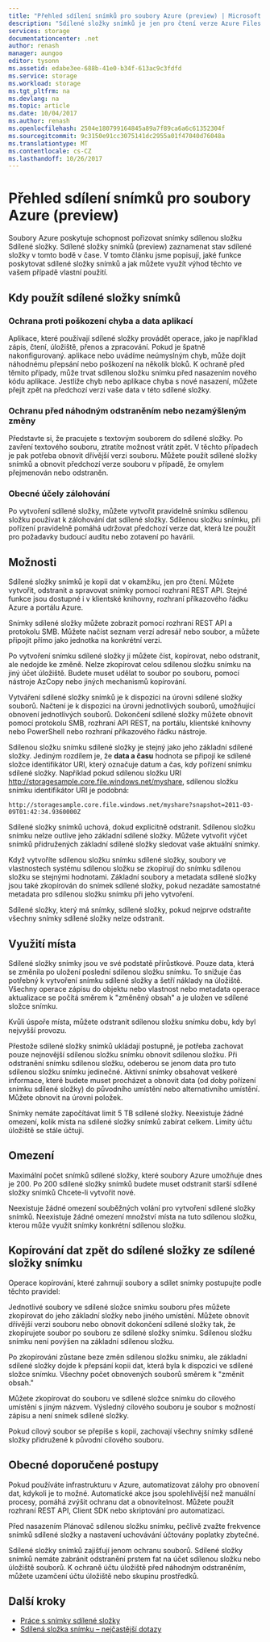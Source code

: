 ```yaml
---
title: "Přehled sdílení snímků pro soubory Azure (preview) | Microsoft Docs"
description: "Sdílené složky snímků je jen pro čtení verze Azure Files sdílené složky, která je provedená v bodě v čase, jako způsob, jak zálohovat sdílenou složku."
services: storage
documentationcenter: .net
author: renash
manager: aungoo
editor: tysonn
ms.assetid: edabe3ee-688b-41e0-b34f-613ac9c3fdfd
ms.service: storage
ms.workload: storage
ms.tgt_pltfrm: na
ms.devlang: na
ms.topic: article
ms.date: 10/04/2017
ms.author: renash
ms.openlocfilehash: 2504e180799164845a89a7f89ca6a6c61352304f
ms.sourcegitcommit: 9c3150e91cc3075141dc2955a01f47040d76048a
ms.translationtype: MT
ms.contentlocale: cs-CZ
ms.lasthandoff: 10/26/2017
---
```

# <a name="overview-of-share-snapshots-for-azure-files-preview"></a>Přehled sdílení snímků pro soubory Azure (preview)
Soubory Azure poskytuje schopnost pořizovat snímky sdílenou složku Sdílené složky. Sdílené složky snímků (preview) zaznamenat stav sdílené složky v tomto bodě v čase. V tomto článku jsme popisují, jaké funkce poskytovat sdílené složky snímků a jak můžete využít výhod těchto ve vašem případě vlastní použití.


## <a name="when-to-use-share-snapshots"></a>Kdy použít sdílené složky snímků

### <a name="protection-against-application-error-and-data-corruption"></a>Ochrana proti poškození chyba a data aplikací

Aplikace, které používají sdílené složky provádět operace, jako je například zápis, čtení, úložiště, přenos a zpracování. Pokud je špatně nakonfigurovaný. aplikace nebo uvádíme neúmyslným chyb, může dojít náhodnému přepsání nebo poškození na několik bloků. K ochraně před těmito případy, může trvat sdílenou složku snímku před nasazením nového kódu aplikace. Jestliže chyb nebo aplikace chyba s nové nasazení, můžete přejít zpět na předchozí verzi vaše data v této sdílené složky. 

### <a name="protection-against-accidental-deletions-or-unintended-changes"></a>Ochranu před náhodným odstraněním nebo nezamýšleným změny

Představte si, že pracujete s textovým souborem do sdílené složky. Po zavření textového souboru, ztratíte možnost vrátit zpět. V těchto případech je pak potřeba obnovit dřívější verzi souboru. Můžete použít sdílené složky snímků a obnovit předchozí verze souboru v případě, že omylem přejmenován nebo odstraněn.

### <a name="general-backup-purposes"></a>Obecné účely zálohování

Po vytvoření sdílené složky, můžete vytvořit pravidelně snímku sdílenou složku používat k zálohování dat sdílené složky. Sdílenou složku snímku, při pořízení pravidelně pomáhá udržovat předchozí verze dat, která lze použít pro požadavky budoucí auditu nebo zotavení po havárii.

## <a name="capabilities"></a>Možnosti

Sdílené složky snímků je kopii dat v okamžiku, jen pro čtení. Můžete vytvořit, odstranit a spravovat snímky pomocí rozhraní REST API. Stejné funkce jsou dostupné i v klientské knihovny, rozhraní příkazového řádku Azure a portálu Azure. 

Snímky sdílené složky můžete zobrazit pomocí rozhraní REST API a protokolu SMB. Můžete načíst seznam verzí adresář nebo soubor, a můžete připojit přímo jako jednotka na konkrétní verzi. 

Po vytvoření snímku sdílené složky ji můžete číst, kopírovat, nebo odstranit, ale nedojde ke změně. Nelze zkopírovat celou sdílenou složku snímku na jiný účet úložiště. Budete muset udělat to soubor po souboru, pomocí nástroje AzCopy nebo jiných mechanismů kopírování.

Vytváření sdílené složky snímků je k dispozici na úrovni sdílené složky souborů. Načtení je k dispozici na úrovni jednotlivých souborů, umožňující obnovení jednotlivých souborů. Dokončení sdílené složky můžete obnovit pomocí protokolu SMB, rozhraní API REST, na portálu, klientské knihovny nebo PowerShell nebo rozhraní příkazového řádku nástroje.

Sdílenou složku snímku sdílené složky je stejný jako jeho základní sdílené složky. Jediným rozdílem je, že **data a času** hodnota se připojí ke sdílené složce identifikátor URI, který označuje datum a čas, kdy pořízení snímku sdílené složky. Například pokud sdílenou složku URI http://storagesample.core.file.windows.net/myshare, sdílenou složku snímku identifikátor URI je podobná:
```
http://storagesample.core.file.windows.net/myshare?snapshot=2011-03-09T01:42:34.9360000Z
```

Sdílené složky snímků uchová, dokud explicitně odstranit. Sdílenou složku snímku nelze outlive jeho základní sdílené složky. Můžete vytvořit výčet snímků přidružených základní sdílené složky sledovat vaše aktuální snímky. 

Když vytvoříte sdílenou složku snímku sdílené složky, soubory ve vlastnostech systému sdílenou složku se zkopírují do snímku sdílenou složku se stejnými hodnotami. Základní soubory a metadata sdílené složky jsou také zkopírován do snímek sdílené složky, pokud nezadáte samostatné metadata pro sdílenou složku snímku při jeho vytvoření.

Sdílené složky, který má snímky, sdílené složky, pokud nejprve odstraňte všechny snímky sdílené složky nelze odstranit.


## <a name="space-usage"></a>Využití místa 

Sdílené složky snímky jsou ve své podstatě přírůstkové. Pouze data, která se změnila po uložení poslední sdílenou složku snímku. To snižuje čas potřebný k vytvoření snímku sdílené složky a šetří náklady na úložiště. Všechny operace zápisu do objektu nebo vlastnost nebo metadata operace aktualizace se počítá směrem k "změněný obsah" a je uložen ve sdílené složce snímku. 

Kvůli úspoře místa, můžete odstranit sdílenou složku snímku dobu, kdy byl nejvyšší provozu.

Přestože sdílené složky snímků ukládají postupně, je potřeba zachovat pouze nejnovější sdílenou složku snímku obnovit sdílenou složku. Při odstranění snímku sdílenou složku, odeberou se jenom data pro tuto sdílenou složku snímku jedinečné. Aktivní snímky obsahovat veškeré informace, které budete muset procházet a obnovit data (od doby pořízení snímku sdílené složky) do původního umístění nebo alternativního umístění. Můžete obnovit na úrovni položek.

Snímky nemáte započítávat limit 5 TB sdílené složky. Neexistuje žádné omezení, kolik místa na sdílené složky snímků zabírat celkem. Limity účtu úložiště se stále účtují.

## <a name="limits"></a>Omezení

Maximální počet snímků sdílené složky, které soubory Azure umožňuje dnes je 200. Po 200 sdílené složky snímků budete muset odstranit starší sdílené složky snímků Chcete-li vytvořit nové. 

Neexistuje žádné omezení souběžných volání pro vytvoření sdílené složky snímků. Neexistuje žádné omezení množství místa na tuto sdílenou složku, kterou může využít snímky konkrétní sdílenou složku. 

## <a name="copying-data-back-to-a-share-from-share-snapshot"></a>Kopírování dat zpět do sdílené složky ze sdílené složky snímku

Operace kopírování, které zahrnují soubory a sdílet snímky postupujte podle těchto pravidel:

Jednotlivé soubory ve sdílené složce snímku souboru přes můžete zkopírovat do jeho základní složky nebo jiného umístění. Můžete obnovit dřívější verzi souboru nebo obnovit dokončení sdílené složky tak, že zkopírujete soubor po souboru ze sdílené složky snímku. Sdílenou složku snímku není povýšen na základní sdílenou složku. 

Po zkopírování zůstane beze změn sdílenou složku snímku, ale základní sdílené složky dojde k přepsání kopii dat, která byla k dispozici ve sdílené složce snímku. Všechny počet obnovených souborů směrem k "změnit obsah."

Můžete zkopírovat do souboru ve sdílené složce snímku do cílového umístění s jiným názvem. Výsledný cílového souboru je soubor s možností zápisu a není snímek sdílené složky.

Pokud cílový soubor se přepíše s kopií, zachovají všechny snímky sdílené složky přidružené k původní cílového souboru.

## <a name="general-best-practices"></a>Obecné doporučené postupy 

Pokud používáte infrastrukturu v Azure, automatizovat zálohy pro obnovení dat, kdykoli je to možné. Automatické akce jsou spolehlivější než manuální procesy, pomáhá zvýšit ochranu dat a obnovitelnost. Můžete použít rozhraní REST API, Client SDK nebo skriptování pro automatizaci.

Před nasazením Plánovač sdílenou složku snímku, pečlivě zvažte frekvence snímků sdílené složky a nastavení uchovávání účtovány poplatky zbytečné.

Sdílené složky snímků zajišťují jenom ochranu souborů. Sdílené složky snímků nemáte zabránit odstranění prstem fat na účet sdílenou složku nebo úložiště souborů. K ochraně účtu úložiště před náhodným odstraněním, můžete uzamčení účtu úložiště nebo skupinu prostředků.

## <a name="next-steps"></a>Další kroky
* [Práce s snímky sdílené složky](storage-how-to-use-files-snapshots.md)
* [Sdílená složka snímku – nejčastější dotazy](storage-files-faq.md)

